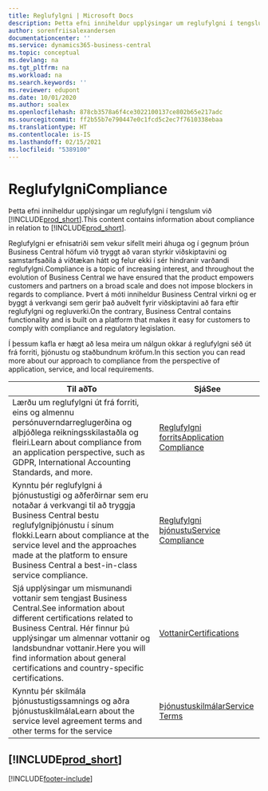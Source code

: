 ```yaml
---
title: Reglufylgni | Microsoft Docs
description: Þetta efni inniheldur upplýsingar um reglufylgni í tengslum við Business Central.
author: sorenfriisalexandersen
documentationcenter: ''
ms.service: dynamics365-business-central
ms.topic: conceptual
ms.devlang: na
ms.tgt_pltfrm: na
ms.workload: na
ms.search.keywords: ''
ms.reviewer: edupont
ms.date: 10/01/2020
ms.author: soalex
ms.openlocfilehash: 878cb3578a6f4ce3022100137ce802b65e217adc
ms.sourcegitcommit: ff2b55b7e790447e0c1fcd5c2ec7f7610338ebaa
ms.translationtype: HT
ms.contentlocale: is-IS
ms.lasthandoff: 02/15/2021
ms.locfileid: "5389100"
---
```

# <a name="compliance"></a><span data-ttu-id="3b05a-103">Reglufylgni</span><span class="sxs-lookup"><span data-stu-id="3b05a-103">Compliance</span></span>

<span data-ttu-id="3b05a-104">Þetta efni inniheldur upplýsingar um reglufylgni í tengslum við [!INCLUDE[prod_short](../includes/prod_short.md)].</span><span class="sxs-lookup"><span data-stu-id="3b05a-104">This content contains information about compliance in relation to [!INCLUDE[prod_short](../includes/prod_short.md)].</span></span>  

<span data-ttu-id="3b05a-105">Reglufylgni er efnisatriði sem vekur sífellt meiri áhuga og í gegnum þróun Business Central höfum við tryggt að varan styrkir viðskiptavini og samstarfsaðila á víðtækan hátt og felur ekki í sér hindranir varðandi reglufylgni.</span><span class="sxs-lookup"><span data-stu-id="3b05a-105">Compliance is a topic of increasing interest, and throughout the evolution of Business Central we have ensured that the product empowers customers and partners on a broad scale and does not impose blockers in regards to compliance.</span></span> <span data-ttu-id="3b05a-106">Þvert á móti inniheldur Business Central virkni og er byggt á verkvangi sem gerir það auðvelt fyrir viðskiptavini að fara eftir reglufylgni og regluverki.</span><span class="sxs-lookup"><span data-stu-id="3b05a-106">On the contrary, Business Central contains functionality and is built on a platform that makes it easy for customers to comply with compliance and regulatory legislation.</span></span>

<span data-ttu-id="3b05a-107">Í þessum kafla er hægt að lesa meira um nálgun okkar á reglufylgni séð út frá forriti, þjónustu og staðbundnum kröfum.</span><span class="sxs-lookup"><span data-stu-id="3b05a-107">In this section you can read more about our approach to compliance from the perspective of application, service, and local  requirements.</span></span>

|<span data-ttu-id="3b05a-108">**Til að**</span><span class="sxs-lookup"><span data-stu-id="3b05a-108">**To**</span></span>|<span data-ttu-id="3b05a-109">**Sjá**</span><span class="sxs-lookup"><span data-stu-id="3b05a-109">**See**</span></span>|  
|------------|-------------|  
|<span data-ttu-id="3b05a-110">Lærðu um reglufylgni út frá forriti, eins og almennu persónuverndarreglugerðina og alþjóðlega reikningsskilastaðla og fleiri.</span><span class="sxs-lookup"><span data-stu-id="3b05a-110">Learn about compliance from an application perspective, such as GDPR, International Accounting Standards, and more.</span></span>|[<span data-ttu-id="3b05a-111">Reglufylgni forrits</span><span class="sxs-lookup"><span data-stu-id="3b05a-111">Application Compliance</span></span>](compliance-application-compliance.md)|  
|<span data-ttu-id="3b05a-112">Kynntu þér reglufylgni á þjónustustigi og aðferðirnar sem eru notaðar á verkvangi til að tryggja Business Central bestu reglufylgniþjónustu í sínum flokki.</span><span class="sxs-lookup"><span data-stu-id="3b05a-112">Learn about compliance at the service level and the approaches made at the platform to ensure Business Central a best-in-class service compliance.</span></span>|[<span data-ttu-id="3b05a-113">Reglufylgni þjónustu</span><span class="sxs-lookup"><span data-stu-id="3b05a-113">Service Compliance</span></span>](compliance-service-compliance.md)|  
|<span data-ttu-id="3b05a-114">Sjá upplýsingar um mismunandi vottanir sem tengjast Business Central.</span><span class="sxs-lookup"><span data-stu-id="3b05a-114">See information about different certifications related to Business Central.</span></span> <span data-ttu-id="3b05a-115">Hér finnur þú upplýsingar um almennar vottanir og landsbundnar vottanir.</span><span class="sxs-lookup"><span data-stu-id="3b05a-115">Here you will find information about general certifications and country-specific certifications.</span></span>|[<span data-ttu-id="3b05a-116">Vottanir</span><span class="sxs-lookup"><span data-stu-id="3b05a-116">Certifications</span></span>](compliance-certifications.md)|  
|<span data-ttu-id="3b05a-117">Kynntu þér skilmála þjónustustigssamnings og aðra þjónustuskilmála</span><span class="sxs-lookup"><span data-stu-id="3b05a-117">Learn about the service level agreement terms and other terms for the service</span></span>|[<span data-ttu-id="3b05a-118">Þjónustuskilmálar</span><span class="sxs-lookup"><span data-stu-id="3b05a-118">Service Terms</span></span>](compliance-service-compliance.md#service-terms)|  

## [!INCLUDE[prod_short](../includes/free_trial_md.md)]  


[!INCLUDE[footer-include](../includes/footer-banner.md)]